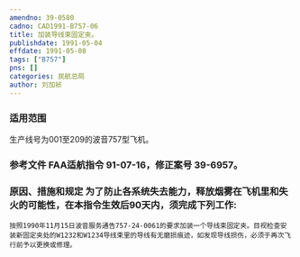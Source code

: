 ```yaml
---
amendno: 39-0580  
cadno: CAD1991-B757-06  
title: 加装导线束固定夹。  
publishdate: 1991-05-04  
effdate: 1991-05-08  
tags: ["B757"]  
pns: []  
categories: 民航总局  
author: 刘加祯  
---
```

  
### 适用范围  
生产线号为001至209的波音757型飞机。  
  
<!--more-->  
### 参考文件    FAA适航指令 91-07-16，修正案号 39-6957。  
  
### 原因、措施和规定     为了防止各系统失去能力，释放烟雾在飞机里和失火的可能性，在本指令生效后90天内，须完成下列工作:  
    按照1990年11月15日波音服务通告757-24-0061的要求加装一个导线束固定夹。目视检查安装新固定夹处的W1232和W1234导线束里的导线有无磨损痕迹，如发现导线损伤，必须于再次飞行前予以更换或修理。  
